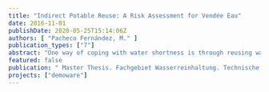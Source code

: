 ```yaml
---
title: "Indirect Potable Reuse: A Risk Assessment for Vendée Eau"
date: 2016-11-01
publishDate: 2020-05-25T15:14:06Z
authors: [ "Pacheco Fernández, M." ]
publication_types: ["7"]
abstract: "One way of coping with water shortness is through reusing wastewater. In order to enhance potable water production in sites dealing with water shortness, treated wastewater can be fed into an intermediate storage system, generally a natural water reservoir from which drinking water is produced. This procedure is called indirect potable reuse. Although this technique may be an innovative way of coping with water shortness, little is known about the effect of this procedure concerning environmental and human health. In order to find more about the environmental and health human risks arising from indirect potable reuse technologies a risk assessment was carried over in the French Department of Vendée. This site deals with water shortness from May to October through a significantly enhanced water consumption in the coastal aera of this department caused by the increase of tourism activities and intensified crop irrigation. To achieve this task 35 different organic micropollutants, in its majority pesticides and pharmaceuticals were studied. Therefore, a risk assessment on water reuse technologies was performed at the site of concern. Furthermore, the impact of two tertiary treatments developed within the framework of the European DEMOWARE project on minimising arising risks was also taken into account. Results showed that 16 substances present a potential risk to the environment and/or to human health at the WWTP effluent. Similar results were achieved in fresh water, in this case 14 compounds have a risk quotient higher than 1 indicating a risk for both, health and environment. Furthermore, outcomes from the tertiary treatments risk characterisation showed that none of the studied tertiary techniques is cappable of reducing environmental and health risks for all substances to acceptable levels (RQ < 1). Same results were achieved for the risk characterisation in fresh water."
featured: false
publication: " Master Thesis. Fachgebiet Wasserreinhaltung. Technische Universität Berlin"
projects: ["demoware"]
---
```


